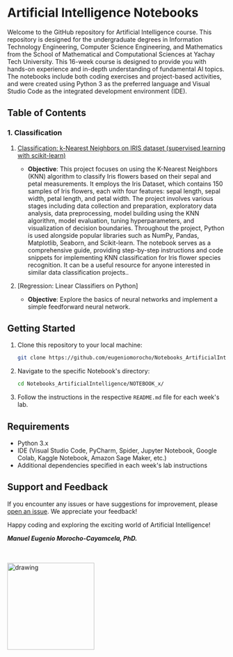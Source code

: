 # Artificial Intelligence Notebooks

Welcome to the GitHub repository for Artificial Intelligence course. This repository is designed for the undergraduate degrees in Information Technology Engineering, Computer Science Engineering, and Mathematics from the School of Mathematical and Computational Sciences at Yachay Tech University. This 16-week course is designed to provide you with hands-on experience and in-depth understanding of fundamental AI topics. The notebooks include both coding exercises and project-based activities, and were created using Python 3 as the preferred language and Visual Studio Code as the integrated development environment (IDE).

## Table of Contents

### 1. Classification

1. [Classification: k-Nearest Neighbors on IRIS dataset (supervised learning with scikit-learn)](k-Nearest_Neighbors.ipynb)
   - **Objective**: This project focuses on using the K-Nearest Neighbors (KNN) algorithm to classify Iris flowers based on their sepal and petal measurements. It employs the Iris Dataset, which contains 150 samples of Iris flowers, each with four features: sepal length, sepal width, petal length, and petal width. The project involves various stages including data collection and preparation, exploratory data analysis, data preprocessing, model building using the KNN algorithm, model evaluation, tuning hyperparameters, and visualization of decision boundaries. Throughout the project, Python is used alongside popular libraries such as NumPy, Pandas, Matplotlib, Seaborn, and Scikit-learn. The notebook serves as a comprehensive guide, providing step-by-step instructions and code snippets for implementing KNN classification for Iris flower species recognition. It can be a useful resource for anyone interested in similar data classification projects..

2. [Regression: Linear Classifiers on Python]
   - **Objective**: Explore the basics of neural networks and implement a simple feedforward neural network.

## Getting Started

1. Clone this repository to your local machine:

   ```bash
   git clone https://github.com/eugeniomorocho/Notebooks_ArtificialIntelligence.git

2. Navigate to the specific Notebook's directory:
   ```bash
   cd Notebooks_ArtificialIntelligence/NOTEBOOK_x/
   
3. Follow the instructions in the respective `README.md` file for each week's lab.


## Requirements

- Python 3.x
- IDE (Visual Studio Code, PyCharm, Spider, Jupyter Notebook, Google Colab, Kaggle Notebook, Amazon Sage Maker, etc.)
- Additional dependencies specified in each week's lab instructions

## Support and Feedback

If you encounter any issues or have suggestions for improvement, please [open an issue](https://github.com/eugeniomorocho/Notebooks_ArtificialIntelligence/issues). We appreciate your feedback!

Happy coding and exploring the exciting world of Artificial Intelligence!


***Manuel Eugenio Morocho-Cayamcela, PhD.***

<br>
<br>
<img src="yt.png" alt="drawing" style="width: 200px;" />

